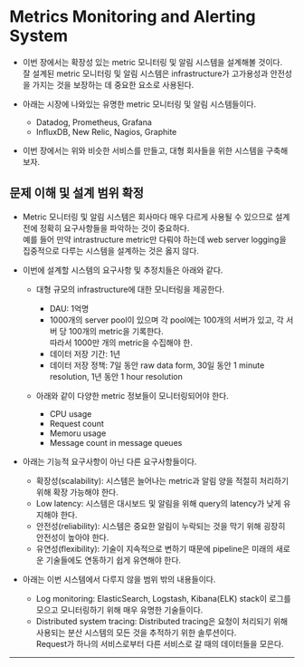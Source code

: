 # Metrics Monitoring and Alerting System

- 이번 장에서는 확장성 있는 metric 모니터링 및 알림 시스템을 설계해볼 것이다.  
  잘 설계된 metric 모니터링 및 알림 시스템은 infrastructure가 고가용성과 안전성을 가지는 것을 보장하는 데 중요한 요소로 사용된다.

- 아래는 시장에 나와있는 유명한 metric 모니터링 및 알림 시스템들이다.

  - Datadog, Prometheus, Grafana
  - InfluxDB, New Relic, Nagios, Graphite

- 이번 장에서는 위와 비슷한 서비스를 만들고, 대형 회사들을 위한 시스템을 구축해보자.

## 문제 이해 및 설계 범위 확정

- Metric 모니터링 및 알림 시스템은 회사마다 매우 다르게 사용될 수 있으므로 설계 전에 정확히 요구사항들을 파악하는 것이 중요하다.  
  예를 들어 만약 intrastructure metric만 다뤄야 하는데 web server logging을 집중적으로 다루는 시스템을 설계하는 것은 옳지 않다.

- 이번에 설계할 시스템의 요구사항 및 추정치들은 아래와 같다.

  - 대형 규모의 infrastructure에 대한 모니터링을 제공한다.

    - DAU: 1억명
    - 1000개의 server pool이 있으며 각 pool에는 100개의 서버가 있고, 각 서버 당 100개의 metric을 기록한다.  
      따라서 1000만 개의 metric을 수집해야 한.
    - 데이터 저장 기간: 1년
    - 데이터 저장 정책: 7일 동안 raw data form, 30일 동안 1 minute resolution, 1년 동안 1 hour resolution

  - 아래와 같이 다양한 metric 정보들이 모니터링되어야 한다.
    - CPU usage
    - Request count
    - Memoru usage
    - Message count in message queues

- 아래는 기능적 요구사항이 아닌 다른 요구사항들이다.

  - 확장성(scalability): 시스템은 늘어나는 metric과 알림 양을 적절히 처리하기 위해 확장 가능해야 한다.
  - Low latency: 시스템은 대시보드 및 알림을 위해 query의 latency가 낮게 유지해야 한다.
  - 안전성(reliability): 시스템은 중요한 알림이 누락되는 것을 막기 위해 굉장히 안전성이 높아야 한다.
  - 유연성(flexibility): 기술이 지속적으로 변하기 때문에 pipeline은 미래의 새로운 기술들에도 연동하기 쉽게 유연해야 한다.

- 아래는 이번 시스템에서 다루지 않을 범위 밖의 내용들이다.

  - Log monitoring: ElasticSearch, Logstash, Kibana(ELK) stack이 로그를 모으고 모니터링하기 위해 매우 유명한 기술들이다.
  - Distributed system tracing: Distributed tracing은 요청이 처리되기 위해 사용되는 분산 시스템의 모든 것을 추적하기 위한 솔루션이다.  
    Request가 하나의 서비스로부터 다른 서비스로 갈 때의 데이터들을 모은다.

---
